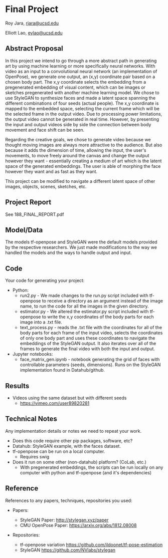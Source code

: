 # Final Project

Roy Jara, rjara@ucsd.edu

Elliott Lao, eylao@ucsd.edu

## Abstract Proposal

In this project we intend to go through a more abstract path in generating art by using machine learning or more specifically neural networks. With video as an input to a convolutional neural network (an implementation of OpenPose), we generate one output, an (x,y) coordinate pair based on a chosen body part. The x,y coordinate selects the embedding from a pregenerated embedding of visual content, which can be images or sketches pregenerated with another machine learning model. We chose to use StyleGAN to synthesize faces and made a latent space spanning the different combinations of four seeds (actual people). 
The x,y coordinate is mapped to the embedded space, selecting the current frame which will be the selected frame in the output video. Due to processing power limitations, the output video cannot be generated in real time. However, by presenting the input and output videos side by side the connection between body movement and face shift can be seen. 

Regarding the creative goals, we chose to generate video because we thought moving images are always more attractive to the audience. But also because it adds the dimension of time, allowing the input, the user's movements, to move freely around the canvas and change the output however they want - essentially creating a medium of art which is the latent space of the generated embeddings. The user is able of morphing the face however they want and as fast as they want.

This project can be modified to navigate a different latent space of other images, objects, scenes, sketches, etc.

## Project Report

See 188_FINAL_REPORT.pdf

## Model/Data

The models tf-openpose and StyleGAN were the default models provided by the respective researchers. We just made modifications to the way we handled the models and the ways to handle output and input.

## Code

Your code for generating your project:
- Python: 
  - run2.py - We made changes to the run.py script included with tf-openpose to receive a directory as an argument instead of the image name, to run the code for all the images in the given directory.
  - estimator.py - We altered the estimator.py script included with tf-openpose to write the x,y coordinates of the body parts for each image into a .txt file.
  - text_process.py - reads the .txt file with the coordinates for all of the body parts for each frame of the input video, selects the coordinates of only one body part and uses these coordinates to navigate the embeddings of the StyleGAN output. It also iterates over all of the frames to generate the final video with both the input and output.
- Jupyter notebooks:
  - face_matrix_gen.ipynb - notebook generating the grid of faces with controllable parameters (seeds, dimensions). Runs on the StyleGAN implementation found in Datahub/github.

## Results

- Videos using the same dataset but with different seeds
  - https://vimeo.com/user89820281
  

## Technical Notes

Any implementation details or notes we need to repeat your work. 
- Does this code require other pip packages, software, etc?
- Datahub: StyleGAN example, with the faces dataset.
- tf-openpose can be run on a local computer.
  - Requires swig
- Does it run on some other (non-datahub) platform? (CoLab, etc.)
  - With pregenerated embeddings, the scripts can be run locally on any computer with python and tf-openpose (and it's dependencies)

## Reference

References to any papers, techniques, repositories you used:
- Papers:
  - StyleGAN Paper: http://stylegan.xyz/paper
  - CMU OpenPose Paper: https://arxiv.org/abs/1812.08008
  
- Repositories:
  - tf-openpose variation https://github.com/ildoonet/tf-pose-estimation
  - StyleGAN https://github.com/NVlabs/stylegan

